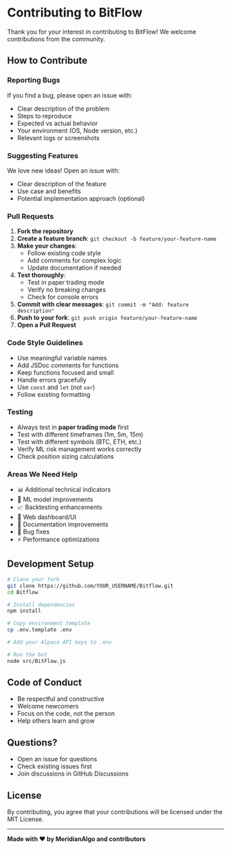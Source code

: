# Contributing to BitFlow

Thank you for your interest in contributing to BitFlow! We welcome contributions from the community.

## How to Contribute

### Reporting Bugs

If you find a bug, please open an issue with:
- Clear description of the problem
- Steps to reproduce
- Expected vs actual behavior
- Your environment (OS, Node version, etc.)
- Relevant logs or screenshots

### Suggesting Features

We love new ideas! Open an issue with:
- Clear description of the feature
- Use case and benefits
- Potential implementation approach (optional)

### Pull Requests

1. **Fork the repository**
2. **Create a feature branch**: `git checkout -b feature/your-feature-name`
3. **Make your changes**:
   - Follow existing code style
   - Add comments for complex logic
   - Update documentation if needed
4. **Test thoroughly**:
   - Test in paper trading mode
   - Verify no breaking changes
   - Check for console errors
5. **Commit with clear messages**: `git commit -m "Add: feature description"`
6. **Push to your fork**: `git push origin feature/your-feature-name`
7. **Open a Pull Request**

### Code Style Guidelines

- Use meaningful variable names
- Add JSDoc comments for functions
- Keep functions focused and small
- Handle errors gracefully
- Use `const` and `let` (not `var`)
- Follow existing formatting

### Testing

- Always test in **paper trading mode** first
- Test with different timeframes (1m, 5m, 15m)
- Test with different symbols (BTC, ETH, etc.)
- Verify ML risk management works correctly
- Check position sizing calculations

### Areas We Need Help

- 📊 Additional technical indicators
- 🤖 ML model improvements
- 📈 Backtesting enhancements
- 📱 Web dashboard/UI
- 📝 Documentation improvements
- 🐛 Bug fixes
- ⚡ Performance optimizations

## Development Setup

```bash
# Clone your fork
git clone https://github.com/YOUR_USERNAME/Bitflow.git
cd Bitflow

# Install dependencies
npm install

# Copy environment template
cp .env.template .env

# Add your Alpaca API keys to .env

# Run the bot
node src/BitFlow.js
```

## Code of Conduct

- Be respectful and constructive
- Welcome newcomers
- Focus on the code, not the person
- Help others learn and grow

## Questions?

- Open an issue for questions
- Check existing issues first
- Join discussions in GitHub Discussions

## License

By contributing, you agree that your contributions will be licensed under the MIT License.

---

**Made with ❤️ by MeridianAlgo and contributors**
